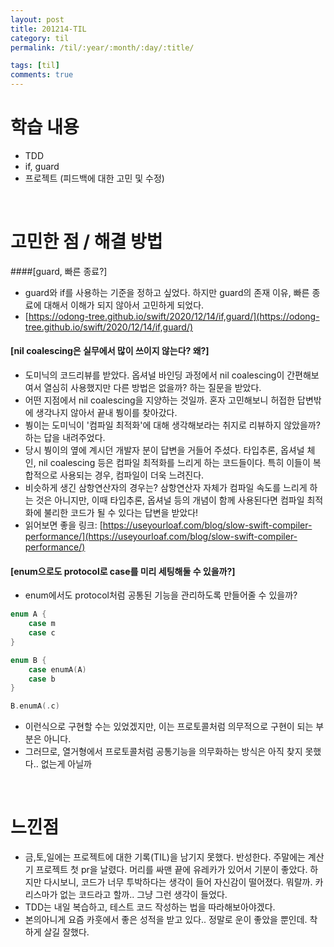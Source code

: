 ```yaml
---
layout: post
title: 201214-TIL
category: til
permalink: /til/:year/:month/:day/:title/

tags: [til]
comments: true
---
```


# 학습 내용
- TDD
- if, guard
- 프로젝트 (피드백에 대한 고민 및 수정)

<br>

# 고민한 점 / 해결 방법
####[guard, 빠른 종료?]
- guard와 if를 사용하는 기준을 정하고 싶었다. 하지만 guard의 존재 이유, 빠른 종료에 대해서 이해가 되지 않아서 고민하게 되었다.
- [https://odong-tree.github.io/swift/2020/12/14/if,guard/](https://odong-tree.github.io/swift/2020/12/14/if,guard/)

#### [nil coalescing은 실무에서 많이 쓰이지 않는다? 왜?]
- 도미닉의 코드리뷰를 받았다. 옵셔널 바인딩 과정에서 nil coalescing이 간편해보여서 열심히 사용했지만 다른 방법은 없을까? 하는 질문을 받았다.
- 어떤 지점에서 nil coalescing을 지양하는 것일까. 혼자 고민해보니 허접한 답변밖에 생각나지 않아서 끝내 붱이를 찾아갔다.
- 붱이는 도미닉이 '컴파일 최적화'에 대해 생각해보라는 취지로 리뷰하지 않았을까? 하는 답을 내려주었다.
- 당시 붱이의 옆에 계시던 개발자 분이 답변을 거들어 주셨다. 타입추론, 옵셔널 체인, nil coalescing 등은 컴파일 최적화를 느리게 하는 코드들이다. 특히 이들이 복합적으로 사용되는 경우, 컴파일이 더욱 느려진다.
- 비슷하게 생긴 삼항연산자의 경우는? 삼항연산자 자체가 컴파일 속도를 느리게 하는 것은 아니지만, 이때 타입추론, 옵셔널 등의 개념이 함께 사용된다면 컴파일 최적화에 불리한 코드가 될 수 있다는 답변을 받았다!
- 읽어보면 좋을 링크: [https://useyourloaf.com/blog/slow-swift-compiler-performance/](https://useyourloaf.com/blog/slow-swift-compiler-performance/)

#### [enum으로도 protocol로 case를 미리 세팅해둘 수 있을까?]
- enum에서도 protocol처럼  공통된 기능을 관리하도록 만들어줄 수 있을까?

```swift
enum A {
    case m
    case c
}

enum B {
    case enumA(A)
    case b
}

B.enumA(.c)
```

- 이런식으로 구현할 수는 있었겠지만, 이는 프로토콜처럼 의무적으로 구현이 되는 부분은 아니다.
- 그러므로, 열거형에서 프로토콜처럼 공통기능을 의무화하는 방식은 아직 찾지 못했다.. 없는게 아닐까

<br>

# 느낀점
- 금,토,일에는 프로젝트에 대한 기록(TIL)을 남기지 못했다. 반성한다. 주말에는 계산기 프로젝트 첫 pr을 날렸다. 머리를 싸맨 끝에 유레카가 있어서 기분이 좋았다. 하지만 다시보니, 코드가 너무 투박하다는 생각이 들어 자신감이 떨어졌다. 뭐랄까. 카리스마가 없는 코드라고 할까.. 그냥 그런 생각이 들었다.
- TDD는 내일 복습하고, 테스트 코드 작성하는 법을 따라해보아야겠다.
- 본의아니게 요즘 카훗에서 좋은 성적을 받고 있다.. 정말로 운이 좋았을 뿐인데. 착하게 살길 잘했다.


<br>
